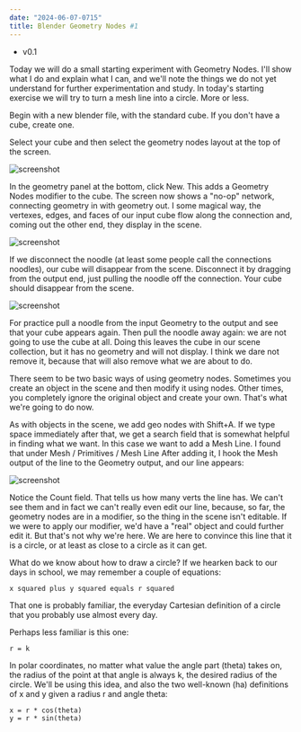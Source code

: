 ```yaml
---
date: "2024-06-07-0715"
title: Blender Geometry Nodes #1 
---
```


* v0.1

Today we will do a small starting experiment with Geometry Nodes. I'll show what I do and explain what I can, and we'll note the things we do not yet understand for further experimentation and study. In today's starting exercise we will try to turn a mesh line into a circle. More or less.

Begin with a new blender file, with the standard cube. If you don't have a cube, create one. 

Select your cube and then select the geometry nodes layout at the top of the screen.

![screenshot](SS.png)

In the geometry panel at the bottom, click New. This adds a Geometry Nodes modifier to the cube. The screen now shows a "no-op" network, connecting geometry in with geometry out. I some magical way, the vertexes, edges, and faces of our input cube flow along the connection and, coming out the other end, they display in the scene.


![screenshot](SS1.png)

If we disconnect the noodle (at least some people call the connections noodles), our cube will disappear from the scene. Disconnect it by dragging from the output end, just pulling the noodle off the connection. Your cube should disappear from the scene.


![screenshot](SS2.png)

For practice pull a noodle from the input Geometry to the output and see that your cube appears again. Then pull the noodle away again: we are not going to use the cube at all. Doing this leaves the cube in our scene collection, but it has no geometry and will not display. I think we dare not remove it, because that will also remove what we are about to do.

There seem to be two basic ways of using geometry nodes. Sometimes you create an object in the scene and then modify it using nodes. Other times, you completely ignore the original object and create your own. That's what we're going to do now.

As with objects in the scene, we add geo nodes with Shift+A. If we type space immediately after that, we get a search field that is somewhat helpful in finding what we want. In this case we want to add a Mesh Line. I found that under Mesh / Primitives / Mesh Line After adding it, I hook the Mesh output of the line to the Geometry output, and our line appears:


![screenshot](SS3.png)

Notice the Count field. That tells us how many verts the line has. We can't see them and in fact we can't really even edit our line, because, so far, the geometry nodes are in a modifier, so the thing in the scene isn't editable. If we were to apply our modifier, we'd have a "real" object and could further edit it. But that's not why we're here. We are here to convince this line that it is a circle, or at least as close to a circle as it can get.

What do we know about how to draw a circle? If we hearken back to our days in school, we may remember a couple of equations:

~~~
x squared plus y squared equals r squared
~~~

That one is probably familiar, the everyday Cartesian definition of a circle that you probably use almost every day. 

Perhaps less familiar is this one:

~~~
r = k
~~~

In polar coordinates, no matter what value the angle part (theta) takes on, the radius of the point at that angle is always k, the desired radius of the circle. We'll be using this idea, and also the two well-known (ha) definitions of x and y given a radius r and angle theta:

~~~
x = r * cos(theta)
y = r * sin(theta)
~~~